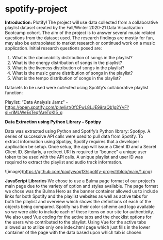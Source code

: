 # spotify-project

**Introduction:** 
Plotify!  The project will use data collected from a collaborative playlist dataset created by the Fall/Winter 2020-21 Data Visualization Bootcamp cohort.  The aim of the project is to answer several music related questions from the dataset used.  The research findings are mostly for fun, may also be extrapolated to market research or continued work on a music application.  Initial research questions posed are:  

1.	What is the danceability distribution of songs in the playlist? 
2.	What is the energy distribution of songs in the playlist? 
3.	What is the liveness distribution of songs in the playlist?
4.	What is the music genre distribution of songs in the playlist?
5.	What is the tempo distribution of songs in the playlist?  

Datasets to be used were collected using Spotify’s collaborative playlist function:

Playlist: “Data Analysis Jamz" - https://open.spotify.com/playlist/0fCFwL8LJE99raQb1g2YvF?si=riMLWeEsTeqfAreToKI5_g

**Data Extraction using Python Library – Spotipy**

Data was extracted using Python and Spotify’s Python library: Spotipy.  A series of successive API calls were used to pull data from Spotify.  To extract information using Spotipy, Spotify requires that a developer application be setup.  Once setup, the app will issue a Client ID and a Secret Client ID.  Similarly, a redirect URI is required to “bounce” a unique user token to be used with the API calls.  A unique playlist and user ID was required to extract the playlist and audio track information.  

![image}(https://github.com/paulywog13/spotify-project/blob/main/1.png)

**JavaScript Libraries**
We chose to use a Bulma page format of our project’s main page due to the variety 
of option and styles available. The page format we chose was the Bulma Hero as 
the banner container allowed us to include links for both Spotify and the playlist 
websites as well as active tabs for both the playlist and overview which shows the 
definitions of each of the objects being compared. Spotify has their color scheme 
and logo available so we were able to include each of these items on our site for 
authenticity.
We also used Vue coding for the active tabs and the checklist options for the users 
who contributed to the playlist. Using Vue for the active tabs allowed us to utilize 
only one index.html page which just fills in the lower container of the page with the 
data based upon which tab is chosen.
